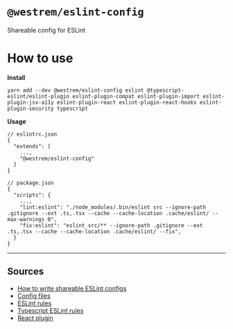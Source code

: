 # `@westrem/eslint-config`

Shareable config for ESLint

# How to use

**Install**

```
yarn add --dev @westrem/eslint-config eslint @typescript-eslint/eslint-plugin eslint-plugin-compat eslint-plugin-import eslint-plugin-jsx-a11y eslint-plugin-react eslint-plugin-react-hooks eslint-plugin-security typescript
```

**Usage**

```
// eslintrc.json
{
  "extends": [
    ...,
    "@westrem/eslint-config"
  ]
}
```

```
// package.json
{
  "scripts": {
    ...,
    "lint:eslint": "./node_modules/.bin/eslint src --ignore-path .gitignore --ext .ts,.tsx --cache --cache-location .cache/eslint/ --max-warnings 0",
    "fix:eslint": "eslint src/** --ignore-path .gitignore --ext .ts,.tsx --cache --cache-location .cache/eslint/ --fix",
  }
}
```

----

## Sources

- [How to write shareable ESLint configs](https://eslint.org/docs/latest/extend/shareable-configs)
- [Config files](https://eslint.org/docs/latest/use/configure/configuration-files)
- [ESLint rules](https://eslint.org/docs/latest/rules/)
- [Typescript ESLint rules](https://typescript-eslint.io/rules/)
- [React plugin](https://github.com/jsx-eslint/eslint-plugin-react)

